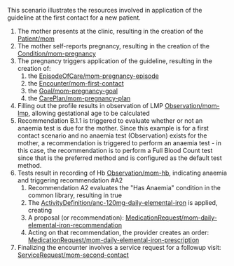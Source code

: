 This scenario illustrates the resources involved in application of the guideline at the first contact for a new patient.

1. The mother presents at the clinic, resulting in the creation of the [Patient/mom](patient-mom.html)
2. The mother self-reports pregnancy, resulting in the creation of the [Condition/mom-pregnancy](condition-mom-pregnancy.html)
3. The pregnancy triggers application of the guideline, resulting in the creation of:
    1. the [EpisodeOfCare/mom-pregnancy-episode](episodeofcare-mom-pregnancy-episode.html)
    2. the [Encounter/mom-first-contact](encounter-mom-first-contact.html)
    3. the [Goal/mom-pregnancy-goal](goal-mom-pregnancy-goal.html)
    4. the [CarePlan/mom-pregnancy-plan](careplan-mom-pregnancy-plan.html)
4. Filling out the profile results in observation of LMP [Observation/mom-lmp](observation-mom-lmp.html), allowing gestational age to be calculated
5. Recommendation B.1.1 is triggered to evaluate whether or not an anaemia test is due for the mother. Since this example is for a first contact scenario and no anaemia test (Observation) exists for the mother, a recommendation is triggered to perform an anaemia test - in this case, the recommendation is to perform a Full Blood Count test since that is the preferred method and is configured as the default test method. 
6. Tests result in recording of Hb [Observation/mom-hb](observation-mom-hb.html), indicating anaemia and triggering recommendation #A2
    1. Recommendation A2 evaluates the "Has Anaemia" condition in the common library, resulting in true
    2. The [ActivityDefinition/anc-120mg-daily-elemental-iron](ActivityDefinition-activitydefinition-anc-120mg-daily-elemental-iron.html) is applied, creating
    3. A proposal (or recommendation): [MedicationRequest/mom-daily-elemental-iron-recommendation](medicationrequest-mom-daily-elemental-iron-recommendation.html)
    4. Acting on that recommendation, the provider creates an order: [MedicationRequest/mom-daily-elemental-iron-prescription](medicationrequest-mom-daily-elemental-iron-prescription.html)
7. Finalizing the encounter involves a service request for a followup visit: [ServiceRequest/mom-second-contact](servicerequest-mom-second-contact.html)
